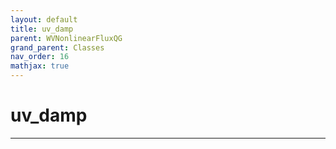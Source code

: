 ```yaml
---
layout: default
title: uv_damp
parent: WVNonlinearFluxQG
grand_parent: Classes
nav_order: 16
mathjax: true
---
```


#  uv_damp




---

